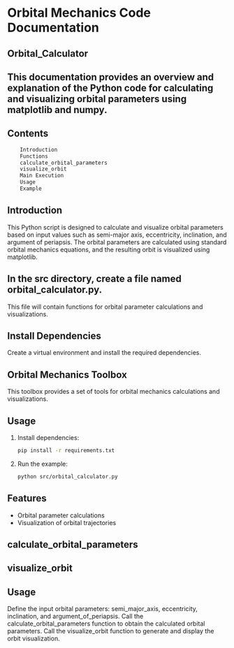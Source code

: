 # Orbital Mechanics Code Documentation
## Orbital_Calculator

## This documentation provides an overview and explanation of the Python code for calculating and visualizing orbital parameters using matplotlib and numpy.

## Contents
``` bash
    Introduction
    Functions
    calculate_orbital_parameters
    visualize_orbit
    Main Execution
    Usage
    Example
```
## Introduction
This Python script is designed to calculate and visualize orbital parameters based on input values such as semi-major axis, eccentricity, inclination, and argument of periapsis. The orbital parameters are calculated using standard orbital mechanics equations, and the resulting orbit is visualized using matplotlib.

## In the src directory, create a file named orbital_calculator.py. 
This file will contain functions for orbital parameter calculations and visualizations.

## Install Dependencies
Create a virtual environment and install the required dependencies.

## Orbital Mechanics Toolbox
This toolbox provides a set of tools for orbital mechanics calculations and visualizations.

## Usage

1. Install dependencies:

    ```bash
    pip install -r requirements.txt
    ```

2. Run the example:

    ```bash
    python src/orbital_calculator.py
    ```

## Features

- Orbital parameter calculations
- Visualization of orbital trajectories

## calculate_orbital_parameters
## visualize_orbit

## Usage
Define the input orbital parameters: semi_major_axis, eccentricity, inclination, and argument_of_periapsis.
Call the calculate_orbital_parameters function to obtain the calculated orbital parameters.
Call the visualize_orbit function to generate and display the orbit visualization.

